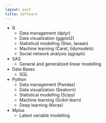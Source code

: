 ```yaml
---
layout: post
title: Software
---
```


<ul>
  <li>R
    <ul>
      <li>Data management (dplyr)</li>
      <li>Data visualization (ggplot2)</li>
      <li>Statistical modelling (Stan, lavaan)</li>
      <li>Machine learning (Caret, tidymodels)</li>
      <li>Social network analysis (qgraph)</li>
   </ul>
  </li>
  <li>SAS
    <ul>
      <li>General and generalized linear modelling</li>
    </ul>
  </li>
    <li>Data Bases
    <ul>
      <li>SQL</li>
    </ul>
  </li>
    <li>Python
    <ul>
      <li>Data management (Pandas)</li>
      <li>Data visualization (Seaborn)</li>
      <li>Statistical modelling (Scipy)</li>
      <li>Machine learning (Scikit-learn)</li>
      <li>Deep learning (Keras)</li>
   </ul>
  </li>
   <li>Mplus
    <ul>
      <li>Latent variable modelling</li>
    </ul>
  </li>
 </ul>
